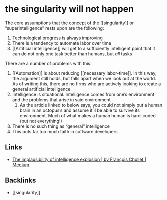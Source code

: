 # the singularity will not happen

The core assumptions that the concept of the [[singularity]] or &ldquo;superintelligence&rdquo; rests upon are the following:

1.  Technological progress is always improving
2.  There is a tendency to automate labor over time
3.  [[Artificial intelligence]] will get to a sufficiently intelligent point that it can do not only one task better than humans, but _all_ tasks

There are a number of problems with this:

1.  [[Automation]] is about reducing [[necessary labor-time]]. In this way, the argument still holds, but falls apart when we look out at the world. As of writing this, there are no firms who are actively looking to create a general artificial intelligence
2.  Intelligence is situational. Intelligence comes from one&rsquo;s environment and the problems that arise in said environment
    1.  As the article linked to below says, you could not simply put a human brain in an octopus&rsquo;s and assume it&rsquo;ll be able to survive its environment. Much of what makes a human human is hard-coded (but not everything!)
3.  There is no such thing as &ldquo;general&rdquo; intelligence
4.  This puts far too much faith in software developers


## Links

-   [The implausibility of intelligence explosion | by François Chollet | Medium](https://medium.com/@francois.chollet/the-impossibility-of-intelligence-explosion-5be4a9eda6ec)


## Backlinks

-   [[singularity]]
